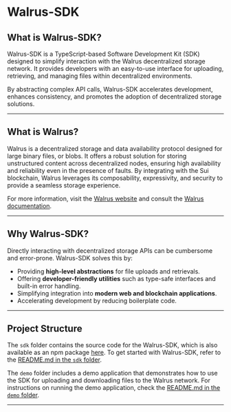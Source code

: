 # Walrus-SDK

## What is Walrus-SDK?

Walrus-SDK is a TypeScript-based Software Development Kit (SDK) designed to simplify interaction with the Walrus decentralized storage network. It provides developers with an easy-to-use interface for uploading, retrieving, and managing files within decentralized environments.

By abstracting complex API calls, Walrus-SDK accelerates development, enhances consistency, and promotes the adoption of decentralized storage solutions.

---

## What is Walrus?

Walrus is a decentralized storage and data availability protocol designed for large binary files, or blobs. It offers a robust solution for storing unstructured content across decentralized nodes, ensuring high availability and reliability even in the presence of faults. By integrating with the Sui blockchain, Walrus leverages its composability, expressivity, and security to provide a seamless storage experience.

For more information, visit the [Walrus website](https://www.walrus.xyz/) and consult the [Walrus documentation](https://docs.walrus.host/).

---

## Why Walrus-SDK?

Directly interacting with decentralized storage APIs can be cumbersome and error-prone. Walrus-SDK solves this by:

- Providing **high-level abstractions** for file uploads and retrievals.
- Offering **developer-friendly utilities** such as type-safe interfaces and built-in error handling.
- Simplifying integration into **modern web and blockchain applications**.
- Accelerating development by reducing boilerplate code.

---

## Project Structure

The `sdk` folder contains the source code for the Walrus-SDK, which is also available as an npm package [here](https://www.npmjs.com/package/sdk-demo-1111). To get started with Walrus-SDK, refer to the [README.md in the `sdk` folder](https://github.com/harshkas4na/Walrus-SDK/tree/main/sdk).

The `demo` folder includes a demo application that demonstrates how to use the SDK for uploading and downloading files to the Walrus network. For instructions on running the demo application, check the [README.md in the `demo` folder](https://github.com/harshkas4na/Walrus-SDK/tree/main/demo).

---
